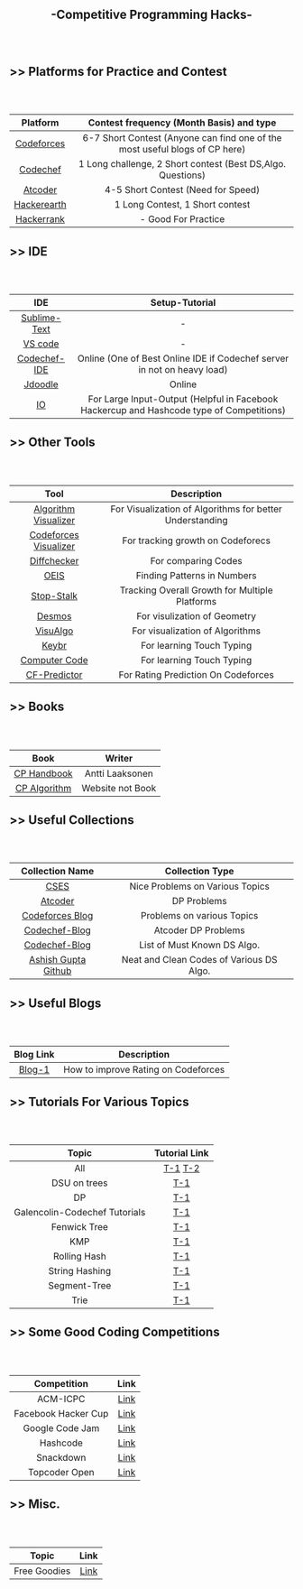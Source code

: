 ## <p align="center">-Competitive Programming Hacks-</p><br>
## <p>>> Platforms for Practice and Contest</p><br>
| Platform | Contest frequency (Month Basis) and type |
|:----:|:----:| 
|[Codeforces](https://codeforces.com/) |6-7 Short Contest (Anyone can find one of the most useful blogs of CP here)|
|[Codechef](https://www.codechef.com/node) |1 Long challenge, 2 Short contest (Best DS,Algo. Questions)|
|[Atcoder](https://atcoder.jp/)|4-5 Short Contest (Need for Speed)|
|[Hackerearth](https://www.hackerearth.com/challenges/)|1 Long Contest, 1 Short contest|
|[Hackerrank](https://www.hackerrank.com/dashboard)|- Good For Practice|



## <p>>> IDE</p><br>
| IDE | Setup-Tutorial |
|:----:|:----:| 
|[Sublime-Text](https://www.sublimetext.com/3) |-|
|[VS code](https://code.visualstudio.com/) |-|
|[Codechef-IDE](https://www.codechef.com/ide)|Online (One of Best Online IDE if Codechef server in not on heavy load)|
|[Jdoodle](https://www.jdoodle.com/online-compiler-c++17/)|Online|
|[IO](https://tio.run/#cpp-gcc)|For Large Input-Output (Helpful in Facebook Hackercup and Hashcode type of Competitions)|



## <p>>> Other Tools</p><br>
|Tool | Description |
|:----:|:----:| 
|[Algorithm Visualizer](https://algorithm-visualizer.org/dynamic-programming/knapsack-problem) |For Visualization of Algorithms for better Understanding|
|[Codeforces Visualizer](https://cfviz.netlify.app/) |For tracking growth on Codeforecs|
|[Diffchecker](https://www.diffchecker.com/)|For comparing Codes|
|[OEIS](https://oeis.org/)|Finding Patterns in Numbers|
|[Stop-Stalk](https://www.stopstalk.com/dashboard)|Tracking Overall Growth for Multiple Platforms|
|[Desmos](https://www.desmos.com/calculator)|For visulization of Geometry|
|[VisuAlgo](https://visualgo.net/en)|For visualization of Algorithms|
|[Keybr](https://www.keybr.com/)|For learning Touch Typing|
|[Computer Code](https://thepracticetest.com/typing/practice/programming-symbols/)|For learning Touch Typing|
|[CF-Predictor](https://chrome.google.com/webstore/detail/cf-predictor/ocfloejijfhhkkdmheodbaanephbnfhn)|For Rating Prediction On Codeforces|



## <p>>> Books</p><br>
| Book | Writer |
|:----:|:----:| 
|[CP Handbook](https://cses.fi/book/book.pdf) |Antti Laaksonen|
|[CP Algorithm](https://cp-algorithms.com/) |Website not Book|



## <p>>> Useful Collections</p><br>
| Collection Name |Collection Type |
|:----:|:----:| 
|[CSES](https://cses.fi/problemset/) |Nice Problems on Various Topics|
|[Atcoder](https://atcoder.jp/contests/dp) |DP Problems|
|[Codeforces Blog](https://codeforces.com/blog/entry/54526?) |Problems on various Topics|
|[Codechef-Blog](https://discuss.codechef.com/t/a-surprise-for-everyone-updated/65242)|Atcoder DP Problems|
|[Codechef-Blog](https://discuss.codechef.com/t/what-are-the-must-known-algorithms-for-online-programming-contests/2717)|List of Must Known DS Algo.|
|[Ashish Gupta Github](https://github.com/Ashishgup1/Competitive-Coding) |Neat and Clean Codes of Various DS Algo.|



## <p>>> Useful Blogs</p><br>
| Blog Link| Description |
|:----:|:----:| 
|[Blog-1](https://codeforces.com/blog/entry/53341) |How to improve Rating on Codeforces|



## <p>>> Tutorials For Various Topics</p><br>
| Topic |Tutorial Link |
|:----:|:----:| 
|All|[T-1](https://www.topcoder.com/community/competitive-programming/tutorials/) [T-2](https://codeforces.com/blog/entry/57282)|
|DSU on trees|[T-1](https://codeforces.com/blog/entry/44351)|
|DP|[T-1](https://codeforces.com/blog/entry/47764)|
|Galencolin-Codechef Tutorials|[T-1](https://discuss.codechef.com/tag/galencolin-tutorial)|
|Fenwick Tree|[T-1](https://www.hackerearth.com/practice/data-structures/advanced-data-structures/fenwick-binary-indexed-trees/tutorial/)|
|KMP|[T-1](https://www.topcoder.com/community/competitive-programming/tutorials/introduction-to-string-searching-algorithms/)|
|Rolling Hash|[T-1](https://codeforces.com/blog/entry/60445)|
|String Hashing|[T-1](https://www.quora.com/q/threadsiiithyderabad/String-Hashing-for-competitive-programming)|
|Segment-Tree|[T-1](https://codeforces.com/blog/entry/15890)|
|Trie  |[T-1](https://leetcode.com/discuss/general-discussion/680706/article-on-trie-general-template-and-list-of-problems)|



## <p>>> Some Good Coding Competitions</p><br>
| Competition | Link |
|:----:|:----:| 
|ACM-ICPC|[Link](https://icpc.global/)|
|Facebook Hacker Cup|[Link](https://www.facebook.com/hackercup/)|
|Google Code Jam|[Link](https://codingcompetitions.withgoogle.com/codejam)|
|Hashcode|[Link](https://codingcompetitions.withgoogle.com/hashcode/)|
|Snackdown|[Link](https://www.codechef.com/snackdown)|
|Topcoder Open|[Link](https://tco20.topcoder.com/)|



## <p>>> Misc.</p><br>
| Topic  | Link |
|:----:|:----:| 
|Free Goodies|[Link](https://devswag.io/)|



